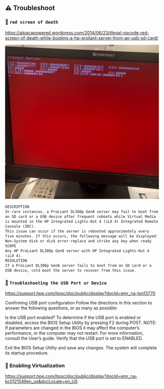 ## :warning: Troubleshoot

### :pushpin: `red screen of death`

https://alpacapowered.wordpress.com/2014/06/23/illegal-opcode-red-screen-of-death-while-booting-a-hp-proliant-server-from-an-usb-sd-card/

![image](images/red-screen-of-death.jpeg)

```
DESCRIPTION
In rare instances, a ProLiant DL380p Gen8 server may fail to boot from an SD card or a USB device after frequent reboots while Virtual Media is mounted in the HP Integrated Lights-Out 4 (iLO 4) Integrated Remote Console (IRC).
This issue can occur if the server is rebooted approximately every five minutes. If this occurs, the following message will be displayed: Non-System disk or disk error-replace and strike any key when ready
SCOPE
Any HP ProLiant DL380p Gen8 server with HP Integrated Lights-Out 4 (iLO 4).
RESOLUTION
If a ProLiant DL380p Gen8 server fails to boot from an SD card or a USB device, cold boot the server to recover from this issue.
```

### :pushpin: `Troubleshooting the USB Port or Device`

https://support.hpe.com/hpsc/doc/public/display?docId=emr_na-lpn13770

 Confirming USB port configuration
 Follow the directions in this section to answer the following questions, or as many as possible:

 Is the USB port enabled?
 To determine if the USB port is enabled or disabled, access the BIOS Setup Utility by pressing F2 during POST.
 NOTE: If parameters are changed in the BIOS it may affect the computer’s performance, or the computer may not restart. For more information, consult the User’s guide.
 Verify that the USB port is set to ENABLED.

 Exit the BIOS Setup Utility and save any changes. The system will complete its startup procedure.

### :pushpin: Enabling Virtualization

https://support.hpe.com/hpsc/doc/public/display?docId=emr_na-kc0121549en_us&docLocale=en_US

